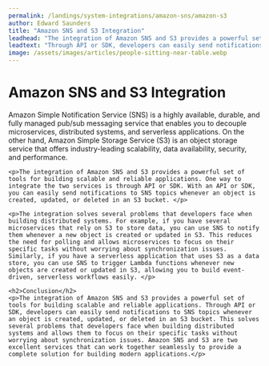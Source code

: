 ```yaml
---
permalink: /landings/system-integrations/amazon-sns/amazon-s3
author: Edward Saunders
title: "Amazon SNS and S3 Integration"
leadhead: "The integration of Amazon SNS and S3 provides a powerful set of tools for building scalable and reliable applications"
leadtext: "Through API or SDK, developers can easily send notifications to SNS topics whenever an object is created, updated, or deleted in an S3 bucket. This solves several problems that developers face when building distributed systems and allows them to focus on their specific tasks without worrying about synchronization issues. Amazon SNS and S3 are two excellent services that can work together seamlessly to provide a complete solution for building modern applications."
image: /assets/images/articles/people-sitting-near-table.webp
---
```

<div class="arttext">	<h1>Amazon SNS and S3 Integration</h1>
	<p>Amazon Simple Notification Service (SNS) is a highly available, durable, and fully managed pub/sub messaging service that enables you to decouple microservices, distributed systems, and serverless applications. On the other hand, Amazon Simple Storage Service (S3) is an object storage service that offers industry-leading scalability, data availability, security, and performance. </p>

	<p>The integration of Amazon SNS and S3 provides a powerful set of tools for building scalable and reliable applications. One way to integrate the two services is through API or SDK. With an API or SDK, you can easily send notifications to SNS topics whenever an object is created, updated, or deleted in an S3 bucket. </p>

	<p>The integration solves several problems that developers face when building distributed systems. For example, if you have several microservices that rely on S3 to store data, you can use SNS to notify them whenever a new object is created or updated in S3. This reduces the need for polling and allows microservices to focus on their specific tasks without worrying about synchronization issues. Similarly, if you have a serverless application that uses S3 as a data store, you can use SNS to trigger Lambda functions whenever new objects are created or updated in S3, allowing you to build event-driven, serverless workflows easily. </p>

	<h2>Conclusion</h2>
	<p>The integration of Amazon SNS and S3 provides a powerful set of tools for building scalable and reliable applications. Through API or SDK, developers can easily send notifications to SNS topics whenever an object is created, updated, or deleted in an S3 bucket. This solves several problems that developers face when building distributed systems and allows them to focus on their specific tasks without worrying about synchronization issues. Amazon SNS and S3 are two excellent services that can work together seamlessly to provide a complete solution for building modern applications.</p>
</div>